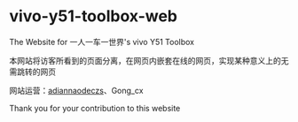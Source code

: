# vivo-y51-toolbox-web
The Website for 一人一车一世界's vivo Y51 Toolbox

本网站将访客所看到的页面分离，在网页内嵌套在线的网页，实现某种意义上的无需跳转的网页

网站运营：[adiannaodeczs](https://github.com/aidiannaodeczs)、Gong_cx

Thank you for your contribution to this website
